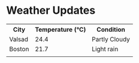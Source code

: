 # Weather Updates

<!-- WEATHER-UPDATE-START -->
<table><tr><th>City</th><th>Temperature (°C)</th><th>Condition</th></tr><tr><td>Valsad</td><td>24.4</td><td>Partly Cloudy</td></tr><tr><td>Boston</td><td>21.7</td><td>Light rain</td></tr><tr><td></td><td></td><td></td></tr></table>
<!-- WEATHER-UPDATE-END -->
